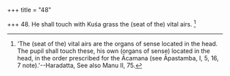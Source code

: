 +++
title = "48"

+++
48. He shall touch with Kuśa grass the (seat of the) vital airs. [^40] 


[^40]:  'The (seat of the) vital airs are the organs of sense located in the head. The pupil shall touch these, his own (organs of sense) located in the head, in the order prescribed for the Ācamana (see Āpastamba, I, 5, 16, 7 note).'--Haradatta, See also Manu II, 75.
